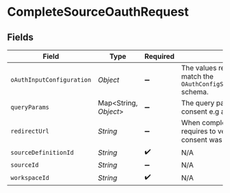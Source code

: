 # CompleteSourceOauthRequest


## Fields

| Field                                                                                                                                                                | Type                                                                                                                                                                 | Required                                                                                                                                                             | Description                                                                                                                                                          |
| -------------------------------------------------------------------------------------------------------------------------------------------------------------------- | -------------------------------------------------------------------------------------------------------------------------------------------------------------------- | -------------------------------------------------------------------------------------------------------------------------------------------------------------------- | -------------------------------------------------------------------------------------------------------------------------------------------------------------------- |
| `oAuthInputConfiguration`                                                                                                                                            | *Object*                                                                                                                                                             | :heavy_minus_sign:                                                                                                                                                   | The values required to configure OAuth flows. The schema for this must match the `OAuthConfigSpecification.oauthUserInputFromConnectorConfigSpecification` schema.   |
| `queryParams`                                                                                                                                                        | Map<String, *Object*>                                                                                                                                                | :heavy_minus_sign:                                                                                                                                                   | The query parameters present in the redirect URL after a user granted consent e.g auth code                                                                          |
| `redirectUrl`                                                                                                                                                        | *String*                                                                                                                                                             | :heavy_minus_sign:                                                                                                                                                   | When completing OAuth flow to gain an access token, some API sometimes requires to verify that the app re-send the redirectUrl that was used when consent was given. |
| `sourceDefinitionId`                                                                                                                                                 | *String*                                                                                                                                                             | :heavy_check_mark:                                                                                                                                                   | N/A                                                                                                                                                                  |
| `sourceId`                                                                                                                                                           | *String*                                                                                                                                                             | :heavy_minus_sign:                                                                                                                                                   | N/A                                                                                                                                                                  |
| `workspaceId`                                                                                                                                                        | *String*                                                                                                                                                             | :heavy_check_mark:                                                                                                                                                   | N/A                                                                                                                                                                  |